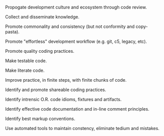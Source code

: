 Propogate development culture and ecosystem through code review.

Collect and disseminate knowledge.

Promote commonality and consistency (but not conformity and copy-pasta).

Promote "effortless" development workflow (e.g. git, c5, legacy, etc).

Promote quality coding practices.

Make testable code.

Make literate code.

Improve practice, in finite steps, with finite chunks of code.

Identify and promote shareable coding practices.

Identify intrensic O.R. code idioms, fixtures and artifacts.

Identify effective code documentation and in-line comment principles.

Identify best markup conventions.

Use automated tools to maintain constency, eliminate tedium and mistakes.
